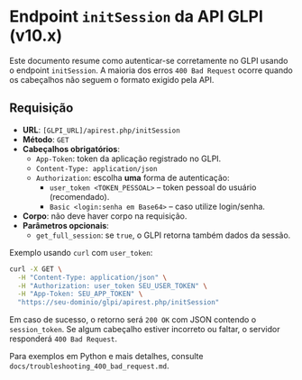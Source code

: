 # Endpoint `initSession` da API GLPI (v10.x)

Este documento resume como autenticar-se corretamente no GLPI usando o endpoint
`initSession`. A maioria dos erros `400 Bad Request` ocorre quando os cabeçalhos
não seguem o formato exigido pela API.

## Requisição

- **URL**: `[GLPI_URL]/apirest.php/initSession`
- **Método**: `GET`
- **Cabeçalhos obrigatórios**:
  - `App-Token`: token da aplicação registrado no GLPI.
  - `Content-Type: application/json`
  - `Authorization`: escolha **uma** forma de autenticação:
    - `user_token <TOKEN_PESSOAL>` – token pessoal do usuário (recomendado).
    - `Basic <login:senha em Base64>` – caso utilize login/senha.
- **Corpo**: não deve haver corpo na requisição.
- **Parâmetros opcionais**:
  - `get_full_session`: se `true`, o GLPI retorna também dados da sessão.

Exemplo usando `curl` com `user_token`:

```bash
curl -X GET \
  -H "Content-Type: application/json" \
  -H "Authorization: user_token SEU_USER_TOKEN" \
  -H "App-Token: SEU_APP_TOKEN" \
  "https://seu-dominio/glpi/apirest.php/initSession"
```

Em caso de sucesso, o retorno será `200 OK` com JSON contendo o `session_token`.
Se algum cabeçalho estiver incorreto ou faltar, o servidor responderá `400 Bad Request`.

Para exemplos em Python e mais detalhes, consulte
`docs/troubleshooting_400_bad_request.md`.
